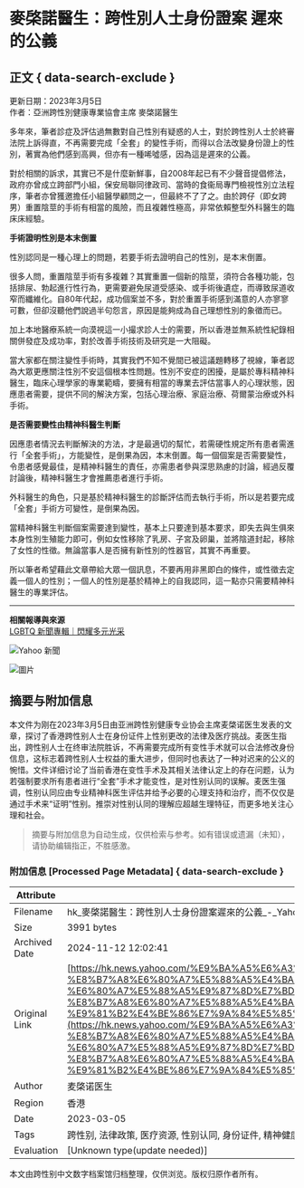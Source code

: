 # 麥棨諾醫生：跨性別人士身份證案 遲來的公義

## 正文 { data-search-exclude }


更新日期：2023年3月5日  
作者：亞洲跨性別健康專業協會主席 麥棨諾醫生  

多年來，筆者診症及評估過無數對自己性別有疑惑的人士，對於跨性別人士於終審法院上訴得直，不再需要完成「全套」的變性手術，而得以合法改變身份證上的性別，著實為他們感到高興，但亦有一種唏噓感，因為這是遲來的公義。

對於相關的訴求，其實已不是什麼新鮮事，自2008年起已有不少聲音提倡修法，政府亦曾成立跨部門小組，保安局聯同律政司、當時的食衞局專門檢視性別立法程序，筆者亦曾獲邀擔任小組醫學顧問之一，但最終不了了之。由於跨仔（即女跨男）重置陰莖的手術有相當的風險，而且複雜性極高，非常依賴整型外科醫生的臨床床經驗。

**手術證明性別是本末倒置**

性別認同是一種心理上的問題，若要手術去證明自己的性別，是本末倒置。

很多人問，重置陰莖手術有多複雜？其實重置一個新的陰莖，須符合各種功能，包括排尿、勃起進行性行為，更需要避免尿道受感染、或手術後遺症，而導致尿道收窄而纖維化。自80年代起，成功個案並不多，對於重置手術感到滿意的人亦寥寥可數，但卻沒聽他們說過半句怨言，原因是能夠成為自己理想性別的象徵而已。

加上本地醫療系統一向漠視這一小撮求診人士的需要，所以香港並無系統性紀錄相關併發症及成功率，對於改善手術技術及研究是一大阻礙。

當大家都在關注變性手術時，其實我們不知不覺間已被這議題轉移了視線，筆者認為大眾更應關注性別不安這個根本性問題。性別不安症的困擾，是屬於專科精神科醫生，臨床心理學家的專業範疇，要擁有相當的專業去評估當事人的心理狀態，因應患者需要，提供不同的解決方案，包括心理治療、家庭治療、荷爾蒙治療或外科手術。

**是否需要變性由精神科醫生判斷**

因應患者情況去判斷解決的方法，才是最適切的幫忙，若需硬性規定所有患者需進行「全套手術」，方能變性，是倒果為因，本末倒置。每一個個案是否需要變性，令患者感覺最佳，是精神科醫生的責任，亦需患者參與深思熟慮的討論，經過反覆討論後，精神科醫生才會推薦患者進行手術。

外科醫生的角色，只是基於精神科醫生的診斷評估而去執行手術，所以是若要完成「全套」手術方可變性，是倒果為因。

當精神科醫生判斷個案需要達到變性，基本上只要達到基本要求，即失去與生俱來本身性別生殖能力即可，例如女性移除了乳房、子宮及卵巢，並將陰道封起，移除了女性的性徵。無論當事人是否擁有新性別的性器官，其實不再重要。

所以筆者希望藉此文章帶給大眾一個訊息，不要再用非黑即白的條件，或性徵去定義一個人的性別；一個人的性別是基於精神上的自我認同，這一點亦只需要精神科醫生的專業評估。

---

**相關報導與來源**  
[LGBTQ 新聞專輯｜閃耀多元光采](https://hk.news.yahoo.com/topic/LGBTQ?uuid=ytIlf5eWcxOYfpRI0366)  

![Yahoo 新聞](https://s.yimg.com/ny/api/res/1.2/Rjio5Fu5gQsBXg_3wawEWQ--/YXBwaWQ9aGlnaGxhbmRlcjt3PTgwO2g9ODA7Y2Y9d2VicA--/https://o.aolcdn.com/images/dims?image_uri=https%3A%2F%2Fs.yimg.com%2Fos%2Fcreatr-uploaded-images%2F2023-02%2F48c19710-b347-11ed-b7fb-397ee01bd197&compress=1&progressive=1&quality=75&client=hawkeye&signature=03a399bcde84656250ef84eeee5a5b2e1adfd6c4)

![圖片](https://s.yimg.com/ny/api/res/1.2/5ygO6cBuuuTkMv_f1eIx8g--/YXBwaWQ9aGlnaGxhbmRlcjt3PTk2MDtoPTY0MDtjZj13ZWJw/https://s.yimg.com/os/creatr-uploaded-images/2022-06/2ace7fe0-e81b-11ec-87ff-fa014b118834)
<!-- tcd_original_link https://hk.news.yahoo.com/%E9%BA%A5%E6%A3%A8%E8%AB%BE%E9%86%AB%E7%94%9F-%E8%B7%A8%E6%80%A7%E5%88%A5%E4%BA%BA%E5%A3%AB%E8%BA%AB%E4%BB%BD%E8%AD%89%E6%A1%88-%E6%80%A7%E5%88%A5%E9%87%8D%E7%BD%AE-%E6%80%A7%E5%88%A5%E8%AA%8D%E5%90%8C-%E8%B7%A8%E6%80%A7%E5%88%A5%E4%BA%BA%E5%A3%AB-%E9%81%B2%E4%BE%86%E7%9A%84%E5%85%AC%E7%BE%A9-025901511.html -->
## 摘要与附加信息

<!-- tcd_abstract -->
本文件为刚在2023年3月5日由亚洲跨性别健康专业协会主席麦棨诺医生发表的文章，探讨了香港跨性别人士在身份证件上性别更改的法律及医疗挑战。麦医生指出，跨性别人士在终审法院胜诉，不再需要完成所有变性手术就可以合法修改身份信息，这标志着跨性别人士权益的重大进步，但同时也表达了一种对迟来的公义的惋惜。文件详细讨论了当前香港在变性手术及其相关法律认定上的存在问题，认为若强制要求所有患者进行“全套”手术才能变性，是对性别认同的误解。麦医生强调，性别认同应由专业精神科医生评估并给予必要的心理支持和治疗，而不仅仅是通过手术来“证明”性别。推崇对性别认同的理解应超越生理特征，而更多地关注心理和社会。
<!-- tcd_abstract_end -->

> 摘要与附加信息为自动生成，仅供检索与参考。如有错误或遗漏（未知），请协助编辑指正，不胜感激。

### 附加信息 [Processed Page Metadata] { data-search-exclude }

| Attribute       | Value                                  |
|-----------------|----------------------------------------|
| Filename        | hk_麥棨諾醫生：跨性別人士身份證案遲來的公義_-_Yahoo新聞.md                             |
| Size            | 3991 bytes                           |
| Archived Date   | 2024-11-12 12:02:41                             |
| Original Link   | [https://hk.news.yahoo.com/%E9%BA%A5%E6%A3%A8%E8%AB%BE%E9%86%AB%E7%94%9F-%E8%B7%A8%E6%80%A7%E5%88%A5%E4%BA%BA%E5%A3%AB%E8%BA%AB%E4%BB%BD%E8%AD%89%E6%A1%88-%E6%80%A7%E5%88%A5%E9%87%8D%E7%BD%AE-%E6%80%A7%E5%88%A5%E8%AA%8D%E5%90%8C-%E8%B7%A8%E6%80%A7%E5%88%A5%E4%BA%BA%E5%A3%AB-%E9%81%B2%E4%BE%86%E7%9A%84%E5%85%AC%E7%BE%A9-025901511.html](https://hk.news.yahoo.com/%E9%BA%A5%E6%A3%A8%E8%AB%BE%E9%86%AB%E7%94%9F-%E8%B7%A8%E6%80%A7%E5%88%A5%E4%BA%BA%E5%A3%AB%E8%BA%AB%E4%BB%BD%E8%AD%89%E6%A1%88-%E6%80%A7%E5%88%A5%E9%87%8D%E7%BD%AE-%E6%80%A7%E5%88%A5%E8%AA%8D%E5%90%8C-%E8%B7%A8%E6%80%A7%E5%88%A5%E4%BA%BA%E5%A3%AB-%E9%81%B2%E4%BE%86%E7%9A%84%E5%85%AC%E7%BE%A9-025901511.html)                       |
| Author          | 麦棨诺医生                               |
| Region          | 香港                               |
| Date            | 2023-03-05                                 |
| Tags            | 跨性别, 法律政策, 医疗资源, 性别认同, 身份证件, 精神健康                                 |
| Evaluation            | [Unknown type(update needed)]                                 |
<!-- tcd_table_end -->

本文由跨性别中文数字档案馆归档整理，仅供浏览。版权归原作者所有。
